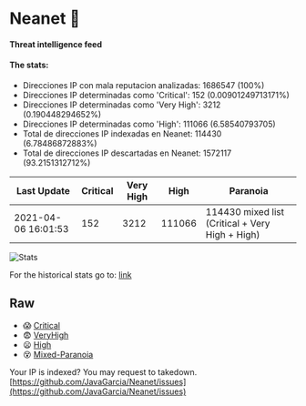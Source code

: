 # Neanet :hocho:
#### Threat intelligence feed
#### The stats:

- Direcciones IP con mala reputacion analizadas: 1686547 (100%)
- Direcciones IP determinadas como 'Critical':  152 (0.00901249713171%)
- Direcciones IP determinadas como 'Very High':  3212 (0.190448294652%)
- Direcciones IP determinadas como 'High':  111066 (6.58540793705)
- Total de direcciones IP indexadas en Neanet:  114430 (6.78486872883%)
- Total de direcciones IP descartadas en Neanet:  1572117 (93.2151312712%)

| Last Update | Critical | Very High | High | Paranoia |
| --- | --- | --- | --- | --- |
| 2021-04-06 16:01:53 | 152 | 3212 | 111066 | 114430 mixed list (Critical + Very High + High)|

![Stats](https://docs.google.com/spreadsheets/d/e/2PACX-1vSnaNMIXVabIpDJjufMlzH7poXnshF3mgd8Is1g9ytUEzVsP5my4Trn8f-xkoLLQ38xpL3HtmUexLo6/pubchart?oid=501124687&format=image)

For the historical stats go to: [link](/stats.csv)
## Raw
- :scream: [Critical](https://raw.githubusercontent.com/JavaGarcia/Neanet/master/blacklists/neanet_critical.txt)
- :fearful: [VeryHigh](https://raw.githubusercontent.com/JavaGarcia/Neanet/master/blacklists/neanet_veryHigh.txtt)
- :frowning: [High](https://raw.githubusercontent.com/JavaGarcia/Neanet/master/blacklists/neanet_high.txt)
- :dizzy_face: [Mixed-Paranoia](https://raw.githubusercontent.com/JavaGarcia/Neanet/master/blacklists/neanet_all.txt)


Your IP is indexed? You may request to takedown. [https://github.com/JavaGarcia/Neanet/issues](https://github.com/JavaGarcia/Neanet/issues)






















































































































































































































































































































































































































































































































































































































































































































































































































































































































































































































































































































































































































































































































































































































































































































































































































































































































































































































































































































































































































































































































































































































































































































































































































































































































































































































































































































































































































































































































































































































































































































































































































































































































































































































































































































































































































































































































































































































































































































































































































































































































































































































































































































































































































































































































































































































































































































































































































































































































































































































































































































































































































































































































































































































































































































































































































